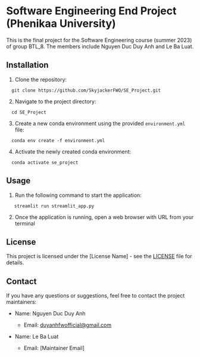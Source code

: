 # Software Engineering End Project (Phenikaa University)

This is the final project for the Software Engineering course (summer 2023) of group BTL_8. The members include Nguyen Duc Duy Anh and Le Ba Luat.

## Installation

1. Clone the repository:
```
  git clone https://github.com/SkyjackerFWO/SE_Project.git
```

2. Navigate to the project directory:
```
  cd SE_Project
```

3. Create a new conda environment using the provided `environment.yml` file:
```
  conda env create -f environment.yml
```

4. Activate the newly created conda environment:
```
  conda activate se_project
```
## Usage

1. Run the following command to start the application:
```
   streamlit run streamlit_app.py
```
2. Once the application is running, open a web browser with URL from your terminal

## License

This project is licensed under the [License Name] - see the [LICENSE](LICENSE) file for details.

## Contact

If you have any questions or suggestions, feel free to contact the project maintainers:

- Name: Nguyen Duc Duy Anh
  - Email: duyanhfwofficial@gmail.com

- Name: Le Ba Luat
  - Email: [Maintainer Email]
